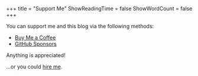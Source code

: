 +++
title = "Support Me"
ShowReadingTime = false
ShowWordCount = false
+++

You can support me and this blog via the following methods:
- [Buy Me a Coffee](https://www.buymeacoffee.com/nelsonfigueroa)
- [GitHub Sponsors](https://github.com/sponsors/nelsonfigueroa)

Anything is appreciated!

...or you could [hire me](https://www.linkedin.com/in/nelsonfigueroa1/).